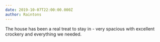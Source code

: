 ```yaml
---
date: 2019-10-07T22:00:00.000Z
author: Raintons
---
```

The house has been a real treat to stay in - very spacious with excellent crockery and everything we needed.
